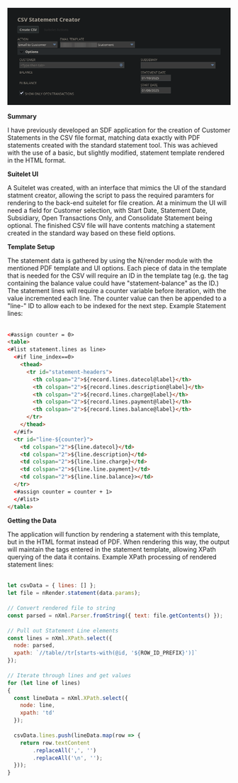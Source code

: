 <!-- BEGIN ARISE ------------------------------
Title:: "CSV Statements"

Author:: "Josh Simpson"
Description:: "CSV Statement creation via HTML rendering and XPath processing"
Language:: "en"
Thumbnail:: "csv-statements.png"
Published Date:: "2025-10-07"
Modified Date:: "2025-10-07"

---- END ARISE \\ DO NOT MODIFY THIS LINE ---->

![CSV Statement Creator](csv-statements.png)

**Summary**

I have previously developed an SDF application for the creation of Customer Statements in the CSV file format, matching data exactly with PDF statements created with the standard statement tool.
This was achieved with the use of a basic, but slightly modified, statement template rendered in the HTML format.

**Suitelet UI**

A Suitelet was created, with an interface that mimics the UI of the standard statment creator, allowing the script to pass the required paramters for rendering to the back-end suitelet for file creation. At a minimum the UI will need a field for Customer selection, with Start Date, Statement Date, Subsidiary, Open Transactions Only, and Consolidate Statement being optional. The finished CSV file will have contents matching a statement created in the standard way based on these field options.

**Template Setup**

The statement data is gathered by using the N/render module with the mentioned PDF template and UI options. Each piece of data in the template that is needed for the CSV will require an ID in the template tag (e.g. the tag containing the balance value could have "statement-balance" as the ID.) The statement lines will require a counter variable before iteration, with the value incremented each line. The counter value can then be appended to a "line-" ID to allow each to be indexed for the next step. Example Statement lines:

```html

<#assign counter = 0>
<table>
<#list statement.lines as line>
  <#if line_index==0>
    <thead>
      <tr id="statement-headers">
        <th colspan="2">${record.lines.datecol@label}</th>
        <th colspan="2">${record.lines.description@label}</th>
        <th colspan="2">${record.lines.charge@label}</th>
        <th colspan="2">${record.lines.payment@label}</th>
        <th colspan="2">${record.lines.balance@label}</th>
      </tr>
    </thead>
  </#if>
  <tr id="line-${counter}">
    <td colspan="2">${line.datecol}</td>
    <td colspan="2">${line.description}</td>
    <td colspan="2">${line.line.charge}</td>
    <td colspan="2">${line.line.payment}</td>
    <td colspan="2">${line.line.balance}></td>
  </tr>
  <#assign counter = counter + 1>
  </#list>
</table>

```

**Getting the Data**

The application will function by rendering a statement with this template, but in the HTML format instead of PDF. When rendering this way, the output will maintain the tags entered in the statement template, allowing XPath querying of the data it contains.
Example XPath processing of rendered statement lines:
```javascript

let csvData = { lines: [] };
let file = nRender.statement(data.params);

// Convert rendered file to string
const parsed = nXml.Parser.fromString({ text: file.getContents() });

// Pull out Statement Line elements
const lines = nXml.XPath.select({
  node: parsed,
  xpath: `//table//tr[starts-with(@id, '${ROW_ID_PREFIX}')]`
});

// Iterate through lines and get values
for (let line of lines)
{
  const lineData = nXml.XPath.select({
    node: line,
    xpath: 'td'
  });

  csvData.lines.push(lineData.map(row => {
    return row.textContent
        .replaceAll(',', '')
        .replaceAll('\n', '');
  }));
}

```

